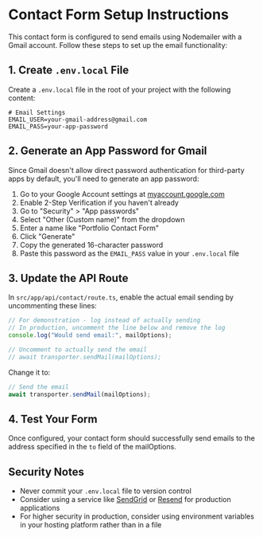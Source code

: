 # Contact Form Setup Instructions

This contact form is configured to send emails using Nodemailer with a Gmail account. Follow these steps to set up the email functionality:

## 1. Create `.env.local` File

Create a `.env.local` file in the root of your project with the following content:

```
# Email Settings
EMAIL_USER=your-gmail-address@gmail.com
EMAIL_PASS=your-app-password
```

## 2. Generate an App Password for Gmail

Since Gmail doesn't allow direct password authentication for third-party apps by default, you'll need to generate an app password:

1. Go to your Google Account settings at [myaccount.google.com](https://myaccount.google.com/)
2. Enable 2-Step Verification if you haven't already
3. Go to "Security" > "App passwords"
4. Select "Other (Custom name)" from the dropdown
5. Enter a name like "Portfolio Contact Form"
6. Click "Generate"
7. Copy the generated 16-character password
8. Paste this password as the `EMAIL_PASS` value in your `.env.local` file

## 3. Update the API Route

In `src/app/api/contact/route.ts`, enable the actual email sending by uncommenting these lines:

```typescript
// For demonstration - log instead of actually sending
// In production, uncomment the line below and remove the log
console.log("Would send email:", mailOptions);

// Uncomment to actually send the email
// await transporter.sendMail(mailOptions);
```

Change it to:

```typescript
// Send the email
await transporter.sendMail(mailOptions);
```

## 4. Test Your Form

Once configured, your contact form should successfully send emails to the address specified in the `to` field of the mailOptions.

## Security Notes

- Never commit your `.env.local` file to version control
- Consider using a service like [SendGrid](https://sendgrid.com/) or [Resend](https://resend.com/) for production applications
- For higher security in production, consider using environment variables in your hosting platform rather than in a file 